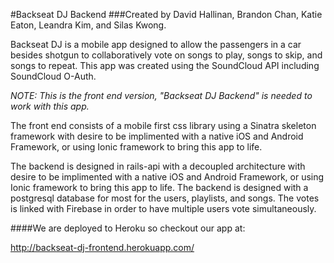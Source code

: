#Backseat DJ Backend
###Created by David Hallinan, Brandon Chan, Katie Eaton, Leandra Kim, and Silas Kwong.

Backseat DJ is a mobile app designed to allow the passengers in a car besides shotgun to collaboratively vote on songs to play, songs to skip, and songs to repeat.  This app was created using the SoundCloud API including SoundCloud O-Auth.


*NOTE: This is the front end version, "Backseat DJ Backend" is needed to work with this app.*

The front end consists of a mobile first css library using a Sinatra skeleton framework with desire to be implimented with a native iOS and Android Framework, or using Ionic framework to bring this app to life.

The backend is designed in rails-api with a decoupled architecture with desire to be implimented with a native iOS and Android Framework, or using Ionic framework to bring this app to life.  The backend is designed with a postgresql database for most for the users, playlists, and songs.  The votes is linked with Firebase in order to have multiple users vote simultaneously.

####We are deployed to Heroku so checkout our app at:

http://backseat-dj-frontend.herokuapp.com/


